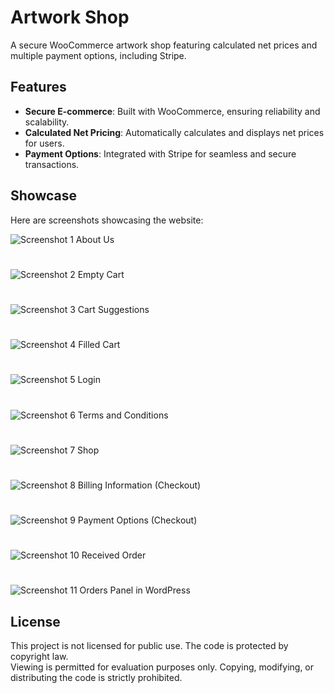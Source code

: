 # Artwork Shop

A secure WooCommerce artwork shop featuring calculated net prices and multiple payment options, including Stripe.

## Features
- **Secure E-commerce**: Built with WooCommerce, ensuring reliability and scalability.
- **Calculated Net Pricing**: Automatically calculates and displays net prices for users.
- **Payment Options**: Integrated with Stripe for seamless and secure transactions.

## Showcase

Here are screenshots showcasing the website:

![Screenshot 1](images/1.png)
About Us
#

![Screenshot 2](images/2.png)
Empty Cart
#

![Screenshot 3](images/3.png)
Cart Suggestions
#

![Screenshot 4](images/4.png)
Filled Cart
#

![Screenshot 5](images/5.png)
Login
#

![Screenshot 6](images/6.png)
Terms and Conditions
#

![Screenshot 7](images/7.png)
Shop
#

![Screenshot 8](images/8.png)
Billing Information (Checkout)
#

![Screenshot 9](images/9.png)
Payment Options (Checkout)
#

![Screenshot 10](images/10.png)
Received Order
#

![Screenshot 11](images/11.png)
Orders Panel in WordPress

## License
This project is not licensed for public use. The code is protected by copyright law.  
Viewing is permitted for evaluation purposes only. Copying, modifying, or distributing the code is strictly prohibited.
